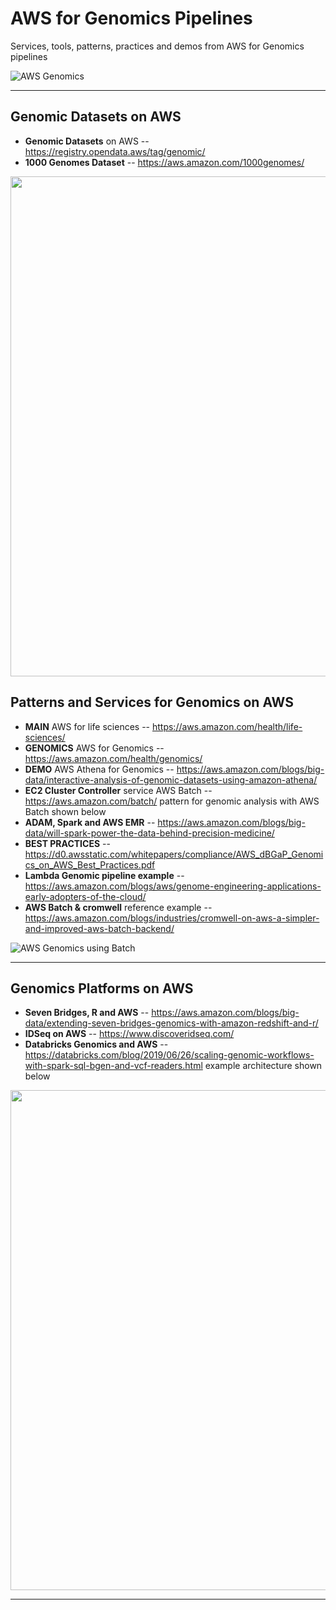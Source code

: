 # AWS for Genomics Pipelines
Services, tools, patterns, practices and demos from AWS for Genomics pipelines

![AWS Genomics](https://github.com/lynnlangit/TeamTeri/blob/master/Images/AWS-Genomics.png)

---
## Genomic Datasets on AWS
* **Genomic Datasets** on AWS -- https://registry.opendata.aws/tag/genomic/
* **1000 Genomes Dataset** -- https://aws.amazon.com/1000genomes/

<img src="https://github.com/lynnlangit/TeamTeri/blob/master/Images/AWS-Genomic-Datasets.png" width=800>

## Patterns and Services for Genomics on AWS

* **MAIN** AWS for life sciences  -- https://aws.amazon.com/health/life-sciences/
* **GENOMICS** AWS for Genomics -- https://aws.amazon.com/health/genomics/
* **DEMO** AWS Athena for Genomics -- https://aws.amazon.com/blogs/big-data/interactive-analysis-of-genomic-datasets-using-amazon-athena/
* **EC2 Cluster Controller** service AWS Batch -- https://aws.amazon.com/batch/ pattern for genomic analysis with AWS Batch shown below
* **ADAM, Spark and AWS EMR** -- https://aws.amazon.com/blogs/big-data/will-spark-power-the-data-behind-precision-medicine/
* **BEST PRACTICES** -- https://d0.awsstatic.com/whitepapers/compliance/AWS_dBGaP_Genomics_on_AWS_Best_Practices.pdf
* **Lambda Genomic pipeline example** -- https://aws.amazon.com/blogs/aws/genome-engineering-applications-early-adopters-of-the-cloud/
* **AWS Batch & cromwell** reference example -- https://aws.amazon.com/blogs/industries/cromwell-on-aws-a-simpler-and-improved-aws-batch-backend/

![AWS Genomics using Batch](https://github.com/lynnlangit/TeamTeri/blob/master/Images/aws-sequence-pipe.png)

---

## Genomics Platforms on AWS

* **Seven Bridges, R and AWS** -- https://aws.amazon.com/blogs/big-data/extending-seven-bridges-genomics-with-amazon-redshift-and-r/
* **IDSeq on AWS** -- https://www.discoveridseq.com/
* **Databricks Genomics and AWS** -- https://databricks.com/blog/2019/06/26/scaling-genomic-workflows-with-spark-sql-bgen-and-vcf-readers.html example architecture shown below

<img src="https://github.com/lynnlangit/TeamTeri/blob/master/Images/databricks-genomics.png" width=800>

* * *
